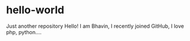 # hello-world
Just another repository
Hello! I am Bhavin, I recently joined GitHub, I love php, python....

